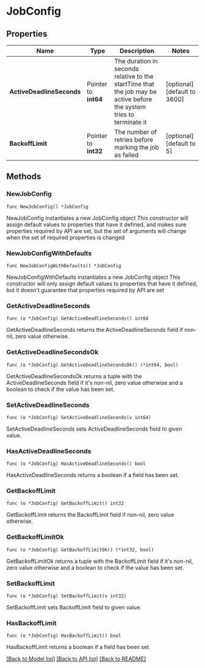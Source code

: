 # JobConfig

## Properties

Name | Type | Description | Notes
------------ | ------------- | ------------- | -------------
**ActiveDeadlineSeconds** | Pointer to **int64** | The duration in seconds relative to the startTime that the job may be active before the system tries to terminate it | [optional] [default to 3600]
**BackoffLimit** | Pointer to **int32** | The number of retries before marking the job as failed | [optional] [default to 5]

## Methods

### NewJobConfig

`func NewJobConfig() *JobConfig`

NewJobConfig instantiates a new JobConfig object
This constructor will assign default values to properties that have it defined,
and makes sure properties required by API are set, but the set of arguments
will change when the set of required properties is changed

### NewJobConfigWithDefaults

`func NewJobConfigWithDefaults() *JobConfig`

NewJobConfigWithDefaults instantiates a new JobConfig object
This constructor will only assign default values to properties that have it defined,
but it doesn't guarantee that properties required by API are set

### GetActiveDeadlineSeconds

`func (o *JobConfig) GetActiveDeadlineSeconds() int64`

GetActiveDeadlineSeconds returns the ActiveDeadlineSeconds field if non-nil, zero value otherwise.

### GetActiveDeadlineSecondsOk

`func (o *JobConfig) GetActiveDeadlineSecondsOk() (*int64, bool)`

GetActiveDeadlineSecondsOk returns a tuple with the ActiveDeadlineSeconds field if it's non-nil, zero value otherwise
and a boolean to check if the value has been set.

### SetActiveDeadlineSeconds

`func (o *JobConfig) SetActiveDeadlineSeconds(v int64)`

SetActiveDeadlineSeconds sets ActiveDeadlineSeconds field to given value.

### HasActiveDeadlineSeconds

`func (o *JobConfig) HasActiveDeadlineSeconds() bool`

HasActiveDeadlineSeconds returns a boolean if a field has been set.

### GetBackoffLimit

`func (o *JobConfig) GetBackoffLimit() int32`

GetBackoffLimit returns the BackoffLimit field if non-nil, zero value otherwise.

### GetBackoffLimitOk

`func (o *JobConfig) GetBackoffLimitOk() (*int32, bool)`

GetBackoffLimitOk returns a tuple with the BackoffLimit field if it's non-nil, zero value otherwise
and a boolean to check if the value has been set.

### SetBackoffLimit

`func (o *JobConfig) SetBackoffLimit(v int32)`

SetBackoffLimit sets BackoffLimit field to given value.

### HasBackoffLimit

`func (o *JobConfig) HasBackoffLimit() bool`

HasBackoffLimit returns a boolean if a field has been set.


[[Back to Model list]](../README.md#documentation-for-models) [[Back to API list]](../README.md#documentation-for-api-endpoints) [[Back to README]](../README.md)


